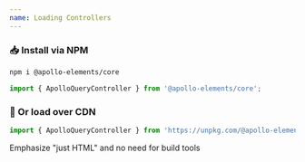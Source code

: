 ```yaml
---
name: Loading Controllers
---
```


### 📥 Install via NPM

```sh
npm i @apollo-elements/core
```

```js
import { ApolloQueryController } from '@apollo-elements/core';
```

<section reveal>

### 🚛 Or load over CDN

```js
import { ApolloQueryController } from 'https://unpkg.com/@apollo-elements/core?module';
```

</section>

<aside slot="presenter">Emphasize "just HTML" and no need for build tools</aside>

